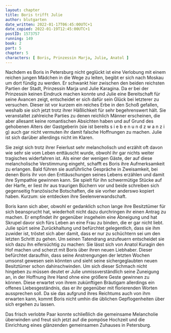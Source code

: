 ```yaml
---
layout: chapter
title: Boris trifft Julie
author: blutgarten
date_written: 2022-01-17T06:45:00UTC+1
date_copied: 2022-01-19T12:45:00UTC+1
postID: 1573757
running: 149
book: 2
part: 5
chapter: 5
characters: [ Boris, Prinzessin Marja, Julie, Anatol ]
---
```

Nachdem es Boris in Petersburg nicht geglückt ist eine Verlobung mit einem reichen jungen Mädchen in die Wege zu leiten, begibt er sich nach Moskau um dort fündig zu werden. Er schwankt hier zwischen den beiden reichsten Partien der Stadt, Prinzessin Marja und Julie Karagina. Da er bei der Prinzessin keinen Eindruck machen konnte und Julie eine Bereitschaft für seine Avancen zeigt, entscheidet er sich dafür sein Glück bei letzterer zu versuchen. Dieser ist vor kurzem ein reiches Erbe in den Schoß gefallen, weshalb sie sich jetzt trotz ihrer Häßlichkeit für sehr begehrenswert hält. Sie veranstaltet zahlreiche Parties zu denen reichlich Männer erscheinen, die aber allesamt keine romantischen Absichten haben und auf Grund des gehobenen Alters der Gastgeberin (sie ist bereits s i e b e n u n d z w a n z i g) auch gar nicht vermuten ihr damit falsche Hoffnungen zu machen. Julie ist sich darüber allerdings nicht im Klaren.

Sie zeigt sich trotz ihrer Feierlust sehr melancholisch und erzählt oft davon wie sehr sie vom Leben enttäuscht wurde, obwohl ihr gar nichts weiter tragisches widerfahren ist. Als einer der wenigen Gäste, der auf diese melancholische Verstimmung eingeht, schafft es Boris ihre Aufmerksamkeit zu erlangen. Bald führen sie ausführliche Gespräche in Zweisamkeit, bei denen Boris ihr von den Enttäuschungen seines Lebens erzählen und damit ihre Sympathie gewinnen kann. Sie spielt für ihn schwermütige Stücke auf der Harfe, er liest ihr aus traurigen Büchern vor und beide schreiben sich gegenseitig französische Botschaften, die sie vorher anderswo kopiert haben. Kurzum: sie entdecken ihre Seelenverwandschaft.

Boris kann sich aber, obwohl er gedanklich schon lange ihre Besitztümer für sich beansprucht hat, wiederholt nicht dazu durchringen ihr einen Antrag zu machen. Er empfindet ihr gegenüber insgeheim eine Abneigung und hat Skrupel davor sich fürs Leben an eine Frau zu binden, die er gar nicht liebt. Julie spürt seine Zurückhaltung und befürchtet gelegentlich, dass sie ihm zuwider ist, tröstet sich aber damit, dass er nur zu schüchtern sei um den letzten Schritt zu gehen. Um seinen Tatendrang anzufeuern entscheidet sie sich dazu ihn eifersüchtig zu machen: Sie lässt sich von Anatol Kuragin den Hof machen und scherzt mit Boris über ihren neuen Liebhaber. Dieser befürchtet daraufhin, dass seine Anstrengungen der letzten Wochen umsonst gewesen sein könnten und sieht seine sichergeglaubten neuen Besitztümer schon dahinschwinden. Um sich dieser Schmach nicht hingeben zu müssen deutet er Julie unmissverständlich seine Zuneigung an, in der Hoffnung ihre Hand ohne eine größere Geste gewinnen zu können. Diese erwartet von ihrem zukünftigen Bräutigam allerdings ein offenes Liebesgeständnis, das er ihr gegenüber mit florierenden Worten aussprechen soll. Da sie das aufgrund ihres Reichtums auch von ihm erwarten kann, kommt Boris nicht umhin die üblichen Gepflogenheiten über sich ergehen zu lassen.

Das frisch verlobte Paar konnte schließlich die gemeinsame Melancholie überwinden und freut sich jetzt auf die pompöse Hochzeit und die Einrichtung eines glänzenden gemeinsamen Zuhauses in Petersburg. 
